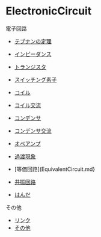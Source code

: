 # ElectronicCircuit

電子回路

- [テブナンの定理](Thévenin'sTheorem.md)

- [インピーダンス](Impedance.md)

- [トランジスタ](Transistor.md)
- [スイッチング素子](SwitchingElement.md)
- [コイル](Inductor.md)
- [コイル交流](AC_Inductor.md)
- [コンデンサ](Capacitor.md)
- [コンデンサ交流](AC_Capacitor.md)

- [オペアンプ](OperationalAmplifier.md)
- [過渡現象](TransientPhenomena.md)
- [等価回路](EquivalentCircuit.md}
- [共振回路](ResonantCircuit.md)

- [はんだ](Solder.md)

その他
- [リンク](Links.md)
- [その他](Misc.md)

